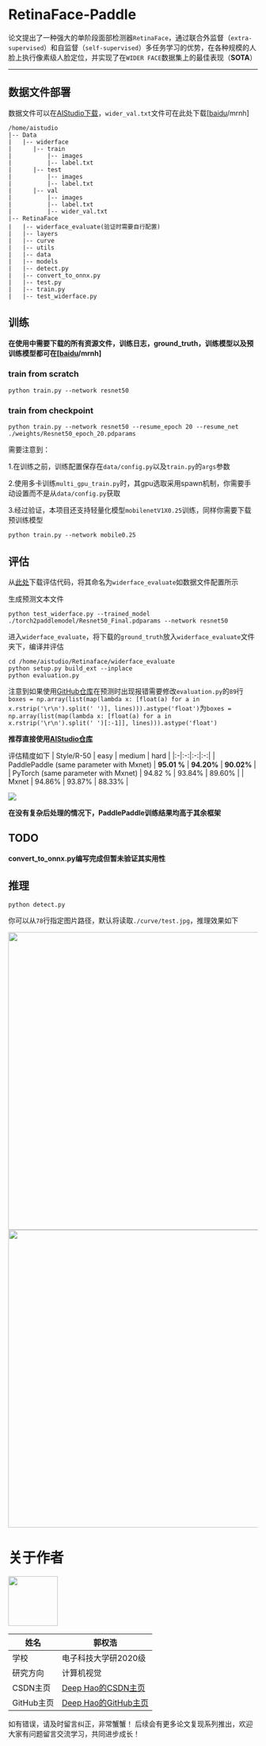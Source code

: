# RetinaFace-Paddle

论文提出了一种强大的单阶段面部检测器`RetinaFace`，通过联合外监督（`extra-supervised`）和自监督（`self-supervised`）多任务学习的优势，在各种规模的人脸上执行像素级人脸定位，并实现了在`WIDER FACE`数据集上的最佳表现（**SOTA**）
***

## 数据文件部署
数据文件可以在[AIStudio下载](https://aistudio.baidu.com/aistudio/datasetdetail/75233)，`wider_val.txt`文件可在此处下载[[baidu](https://pan.baidu.com/s/14I8gNODfGkLKOy3BL3on5Q)/mrnh]
```
/home/aistudio
|-- Data
|   |-- widerface
|      |-- train
|          |-- images
|          |-- label.txt
|      |-- test
|          |-- images
|          |-- label.txt
|      |-- val
|          |-- images
|          |-- label.txt
|          |-- wider_val.txt
|-- RetinaFace
|   |-- widerface_evaluate(验证时需要自行配置)
|   |-- layers
|   |-- curve
|   |-- utils
|   |-- data
|   |-- models
|   |-- detect.py
|   |-- convert_to_onnx.py
|   |-- test.py
|   |-- train.py
|   |-- test_widerface.py
```

## 训练

**在使用中需要下载的所有资源文件，训练日志，ground_truth，训练模型以及预训练模型都可在[[baidu](https://pan.baidu.com/s/14I8gNODfGkLKOy3BL3on5Q)/mrnh]**

### train from scratch
```shell
python train.py --network resnet50
```
### train from checkpoint
```shell
python train.py --network resnet50 --resume_epoch 20 --resume_net ./weights/Resnet50_epoch_20.pdparams
```
需要注意到：

1.在训练之前，训练配置保存在`data/config.py`以及`train.py`的`args`参数

2.使用多卡训练`multi_gpu_train.py`时，其gpu选取采用spawn机制，你需要手动设置而不是从`data/config.py`获取

3.经过验证，本项目还支持轻量化模型`mobilenetV1X0.25`训练，同样你需要下载预训练模型

```shell
python train.py --network mobile0.25
```


## 评估
从[此处](https://github.com/wondervictor/WiderFace-Evaluation)下载评估代码，将其命名为`widerface_evaluate`如数据文件配置所示

生成预测文本文件
```shell
python test_widerface.py --trained_model ./torch2paddlemodel/Resnet50_Final.pdparams --network resnet50
```

进入`widerface_evaluate`，将下载的`ground_truth`放入`widerface_evaluate`文件夹下，编译并评估
```
cd /home/aistudio/Retinaface/widerface_evaluate
python setup.py build_ext --inplace
python evaluation.py
```
注意到如果使用[GitHub仓库](https://github.com/GuoQuanhao/RetinaFace-Paddle)在预测时出现报错需要修改`evaluation.py`的`89`行`boxes = np.array(list(map(lambda x: [float(a) for a in x.rstrip('\r\n').split(' ')], lines))).astype('float')`为`boxes = np.array(list(map(lambda x: [float(a) for a in x.rstrip('\r\n').split(' ')[:-1]], lines))).astype('float')`

**推荐直接使用[AIStudio仓库](https://aistudio.baidu.com/aistudio/projectdetail/2251677?contributionType=1)**

评估精度如下
| Style/R-50 | easy | medium | hard |
|:-|:-:|:-:|:-:|
| PaddlePaddle (same parameter with Mxnet) | **95.01 %** | **94.20%** | **90.02%** |
| PyTorch (same parameter with Mxnet) | 94.82 % | 93.84% | 89.60% |
| Mxnet | 94.86% | 93.87% | 88.33% |

![](https://ai-studio-static-online.cdn.bcebos.com/22ea493018bd45378480db42315bae950e829a02cd904a4b8b91b8e699211a04)

**在没有复杂后处理的情况下，PaddlePaddle训练结果均高于其余框架**

## TODO

**convert_to_onnx.py编写完成但暂未验证其实用性**

## 推理
```
python detect.py
```
你可以从`78`行指定图片路径，默认将读取`./curve/test.jpg`，推理效果如下

<center><img src="https://ai-studio-static-online.cdn.bcebos.com/98750cebde9f470e83462ac2fcbcefcf63a7bf569b2e4946912485d02ac32f19" width="600"/><img src="https://ai-studio-static-online.cdn.bcebos.com/52dcf289e44341ae834be0bee1b9e92ca8d76fdb2b294840b2e8ad2c7ffc8317" width="600"/></center>

# **关于作者**
<img src="https://ai-studio-static-online.cdn.bcebos.com/cb9a1e29b78b43699f04bde668d4fc534aa68085ba324f3fbcb414f099b5a042" width="100"/>


| 姓名        |  郭权浩                           |
| --------     | -------- | 
| 学校        | 电子科技大学研2020级     | 
| 研究方向     | 计算机视觉             | 
| CSDN主页        | [Deep Hao的CSDN主页](https://blog.csdn.net/qq_39567427?spm=1000.2115.3001.5343) |
| GitHub主页        | [Deep Hao的GitHub主页](https://github.com/GuoQuanhao) |
如有错误，请及时留言纠正，非常蟹蟹！
后续会有更多论文复现系列推出，欢迎大家有问题留言交流学习，共同进步成长！
